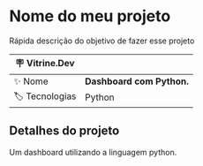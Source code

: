 # Nome do meu projeto

Rápida descrição do objetivo de fazer esse projeto

| :placard: Vitrine.Dev |     |
| -------------  | --- |
| :sparkles: Nome        | **Dashboard com Python.** 
| :label: Tecnologias | Python

## Detalhes do projeto

Um dashboard utilizando a linguagem python.
